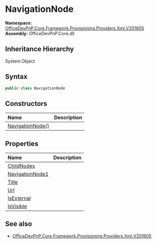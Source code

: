 # NavigationNode
  

**Namespace:** [OfficeDevPnP.Core.Framework.Provisioning.Providers.Xml.V201605](OfficeDevPnP.Core.Framework.Provisioning.Providers.Xml.V201605.md)  
**Assembly:** OfficeDevPnP.Core.dll  
## Inheritance Hierarchy
System.Object  
## Syntax
```C#
public class NavigationNode
```
## Constructors
|**Name**|**Description**|
|:-----|:-----|
| [NavigationNode()](OfficeDevPnP.Core.Framework.Provisioning.Providers.Xml.V201605.NavigationNode.ctor1.md) | 
## Properties
|**Name**|**Description**|
|:-----|:-----|
| [ChildNodes](OfficeDevPnP.Core.Framework.Provisioning.Providers.Xml.V201605.NavigationNode.ChildNodes.md) | 
| [NavigationNode1](OfficeDevPnP.Core.Framework.Provisioning.Providers.Xml.V201605.NavigationNode.NavigationNode1.md) | 
| [Title](OfficeDevPnP.Core.Framework.Provisioning.Providers.Xml.V201605.NavigationNode.Title.md) | 
| [Url](OfficeDevPnP.Core.Framework.Provisioning.Providers.Xml.V201605.NavigationNode.Url.md) | 
| [IsExternal](OfficeDevPnP.Core.Framework.Provisioning.Providers.Xml.V201605.NavigationNode.IsExternal.md) | 
| [IsVisible](OfficeDevPnP.Core.Framework.Provisioning.Providers.Xml.V201605.NavigationNode.IsVisible.md) | 
## See also
- [OfficeDevPnP.Core.Framework.Provisioning.Providers.Xml.V201605](OfficeDevPnP.Core.Framework.Provisioning.Providers.Xml.V201605.md)
